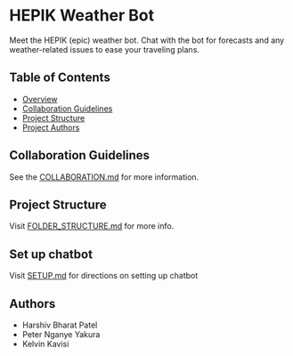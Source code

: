 # HEPIK Weather Bot

Meet the HEPIK (epic) weather bot. Chat with the bot for forecasts and any weather-related issues to ease your traveling
plans.

<!-- TODO: Add more information as we move forward -->

## Table of Contents

- [Overview]()
- [Collaboration Guidelines](#collaboration-guidelines)
- [Project Structure](#project-structure)
- [Project Authors](#authors)

## Collaboration Guidelines

See the [COLLABORATION.md](COLLABORATION.md) for more information.

## Project Structure

Visit [FOLDER_STRUCTURE.md](FOLDER_STRUCTURE.md) for more info.

## Set up chatbot

Visit [SETUP.md](SETUP.md) for directions on setting up chatbot

## Authors

- Harshiv Bharat Patel
- Peter Nganye Yakura
- Kelvin Kavisi